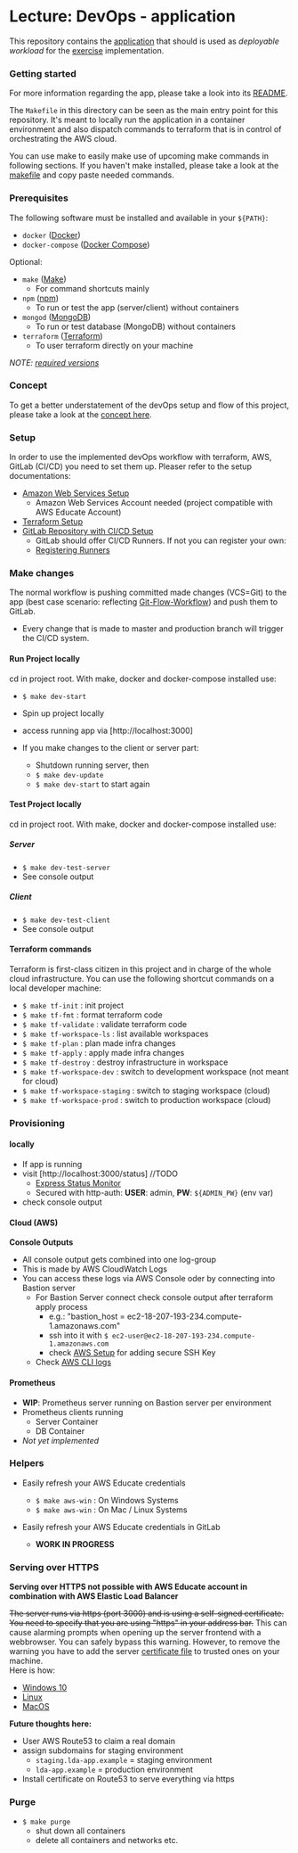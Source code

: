 Lecture: DevOps - application
=============================


This repository contains the [application](./app/README.md) that should is used as *deployable workload* for the
[exercise](https://github.com/lucendio/lecture-devops-material/blob/master/assignments/exercise.md) implementation.  


### Getting started 

For more information regarding the app, please take a look into its [README](./app/README.md).

The `Makefile` in this directory can be seen as the main entry point for this repository. It's meant to locally run the
application in a container environment and also dispatch commands to terraform that is in control of orchestrating the 
AWS cloud.
</br>

You can use make to easily make use of upcoming make commands in following sections. If you haven't make installed,
please take a look at the [makefile](Makefile) and copy paste needed commands. </br>

### Prerequisites

The following software must be installed and available in your `${PATH}`:

* `docker` ([Docker](https://www.docker.com/get-started))
* `docker-compose` ([Docker Compose](https://docs.docker.com/compose/install/))

Optional:

* `make` ([Make](https://www.gnu.org/software/make/))
  * For command shortcuts mainly
* `npm` ([npm](https://www.npmjs.com/get-npm))
  * To run or test the app (server/client) without containers
* `mongod` ([MongoDB](https://docs.mongodb.com/manual/installation/))
  * To run or test database (MongoDB) without containers
* `terraform` ([Terraform](https://www.terraform.io/))
  * To user terraform directly on your machine

*NOTE: [required versions](https://github.com/lucendio/lecture-devops-app/blob/master/Makefile#L14-L126)*


### Concept
To get a better understatement of the devOps setup and flow of this project, please take a look at the
[concept here](./doc/concept.md).

### Setup
In order to use the implemented devOps workflow with terraform, AWS, GitLab (CI/CD) you need to set them 
up. Pleaser refer to the setup documentations:

* [Amazon Web Services Setup](./doc/0-setup-aws.md)
  * Amazon Web Services Account needed (project compatible with AWS Educate Account) 
* [Terraform Setup](./doc/1-setup-terraform.md)
* [GitLab Repository with CI/CD Setup](./doc/2-setup-gitlab.md)
  * GitLab should offer CI/CD Runners. If not you can register your own:
  * [Registering Runners](https://docs.gitlab.com/runner/register/) 


### Make changes

The normal workflow is pushing committed made changes (VCS=Git) to the app (best case scenario: reflecting [Git-Flow-Workflow](https://www.atlassian.com/de/git/tutorials/comparing-workflows/gitflow-workflow)) and push them to GitLab.
- Every change that is made to master and production branch will trigger the CI/CD system. 
#### Run Project locally 

cd in project root. With make, docker and docker-compose installed use: 

- `$ make dev-start`
- Spin up project locally
- access running app via [http://localhost:3000]

- If you make changes to the client or server part:
  - Shutdown running server, then
  - `$ make dev-update`
  - `$ make dev-start` to start again

#### Test Project locally

cd in project root. With make, docker and docker-compose installed use: 

##### Server

- `$ make dev-test-server`
- See console output

##### Client 

- `$ make dev-test-client`
- See console output

#### Terraform commands

Terraform is first-class citizen in this project and in charge of the whole cloud infrastructure. 
You can use the following shortcut commands on a local developer machine: 

- `$ make tf-init` : init project 
- `$ make tf-fmt` : format terraform code
- `$ make tf-validate` : validate terraform code
- `$ make tf-workspace-ls` : list available workspaces
- `$ make tf-plan` : plan made infra changes
- `$ make tf-apply` : apply made infra changes
- `$ make tf-destroy` : destroy infrastructure in workspace
- `$ make tf-workspace-dev` : switch to development workspace (not meant for cloud)
- `$ make tf-workspace-staging` : switch to staging workspace (cloud)
- `$ make tf-workspace-prod` : switch to production workspace (cloud)
### Provisioning

#### locally

- If app is running
- visit [http://localhost:3000/status] //TODO
  - [Express Status Monitor](https://github.com/RafalWilinski/express-status-monitor)
  - Secured with http-auth: **USER**: admin, **PW**: `${ADMIN_PW}` (env var)
- check console output
  
#### Cloud (AWS)

**Console Outputs**
- All console output gets combined into one log-group
- This is made by AWS CloudWatch Logs
- You can access these logs via AWS Console oder by connecting into Bastion server
  - For Bastion Server connect check console output after terraform apply process
    - e.g.: "bastion_host = ec2-18-207-193-234.compute-1.amazonaws.com"
    - ssh into it with `$ ec2-user@ec2-18-207-193-234.compute-1.amazonaws.com`
    - check [AWS Setup](./doc/0-setup-aws.md) for adding secure SSH Key
  - Check [AWS CLI logs](https://awscli.amazonaws.com/v2/documentation/api/latest/reference/logs/index.html)

#### Prometheus

- **WIP**: Prometheus server running on Bastion server per environment
- Prometheus clients running
  - Server Container
  - DB Container
- *Not yet implemented*

### Helpers 

- Easily refresh your AWS Educate credentials
  -  `$ make aws-win` : On Windows Systems
  -  `$ make aws-win` : On Mac / Linux Systems

- Easily refresh your AWS Educate credentials in GitLab
  - **WORK IN PROGRESS**
### Serving over HTTPS 

**Serving over HTTPS not possible with AWS Educate account in combination with AWS Elastic Load Balancer**

~~The server runs via https (port 3000) and is using a self-signed certificate.~~
~~You need to specify that you are using "https" in your address bar.~~
This can cause alarming prompts when opening up the server frontend with a webbrowser.
You can safely bypass this warning. However, to remove the warning you have to add 
the server [certificate file](./app/server/src/server.cert) to trusted ones on your machine.
<br/>
Here is how:

- [Windows 10](https://support.kaspersky.com/CyberTrace/1.0/en-US/174127.htm)
- [Linux](https://unix.stackexchange.com/questions/90450/adding-a-self-signed-certificate-to-the-trusted-list)
- [MacOS](https://tosbourn.com/getting-os-x-to-trust-self-signed-ssl-certificates/)

**Future thoughts here:**

- User AWS Route53 to claim a real domain
- assign subdomains for staging environment
  - `staging.lda-app.example` = staging environment
  - `lda-app.example` = production environment
- Install certificate on Route53 to serve everything via https

### Purge

- `$ make purge`
  - shut down all containers
  - delete all containers and networks etc.
